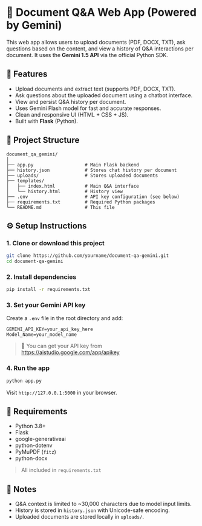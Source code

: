 
# 📘 Document Q&A Web App (Powered by Gemini)

This web app allows users to upload documents (PDF, DOCX, TXT), ask questions based on the content, and view a history of Q&A interactions per document. It uses the **Gemini 1.5 API** via the official Python SDK.

## 🚀 Features

- Upload documents and extract text (supports PDF, DOCX, TXT).
- Ask questions about the uploaded document using a chatbot interface.
- View and persist Q&A history per document.
- Uses Gemini Flash model for fast and accurate responses.
- Clean and responsive UI (HTML + CSS + JS).
- Built with **Flask** (Python).

## 📁 Project Structure

```
document_qa_gemini/
│
├── app.py                   # Main Flask backend
├── history.json             # Stores chat history per document
├── uploads/                 # Stores uploaded documents
├── templates/
│   ├── index.html           # Main Q&A interface
│   └── history.html         # History view
├── .env                     # API key configuration (see below)
├── requirements.txt         # Required Python packages
└── README.md                # This file
```

## ⚙️ Setup Instructions

### 1. Clone or download this project

```bash
git clone https://github.com/yourname/document-qa-gemini.git
cd document-qa-gemini
```

### 2. Install dependencies

```bash
pip install -r requirements.txt
```

### 3. Set your Gemini API key

Create a `.env` file in the root directory and add:

```env
GEMINI_API_KEY=your_api_key_here
Model_Name=your_model_name
```

> 🔑 You can get your API key from https://aistudio.google.com/app/apikey

### 4. Run the app

```bash
python app.py
```

Visit `http://127.0.0.1:5000` in your browser.

## 📝 Requirements

- Python 3.8+
- Flask
- google-generativeai
- python-dotenv
- PyMuPDF (`fitz`)
- python-docx

> All included in `requirements.txt`

## 📌 Notes

- Q&A context is limited to ~30,000 characters due to model input limits.
- History is stored in `history.json` with Unicode-safe encoding.
- Uploaded documents are stored locally in `uploads/`.
